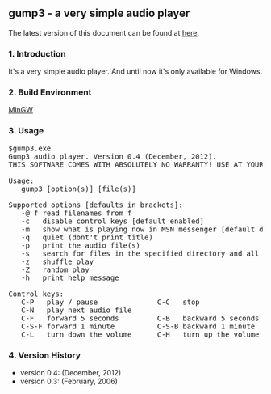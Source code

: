 ## gump3 - a very simple audio player ##

The latest version of this document can be found at [here](https://github.com/cctags/gump3/blob/master/README.md).

### 1. Introduction ###

It's a very simple audio player. And until now it's only available for Windows.

### 2. Build Environment ###

[MinGW](http://mingw.org/)

### 3. Usage ###

<pre>
$gump3.exe
Gump3 audio player. Version 0.4 (December, 2012).
THIS SOFTWARE COMES WITH ABSOLUTELY NO WARRANTY! USE AT YOUR OWN RISK!

Usage:
   gump3 [option(s)] [file(s)]

Supported options [defaults in brackets]:
   -@ f read filenames from f
   -c   disable control keys [default enabled]
   -m   show what is playing now in MSN messenger [default disabled]
   -q   quiet (dont't print title)
   -p   print the audio file(s)
   -s   search for files in the specified directory and all sub-directories
   -z   shuffle play
   -Z   random play
   -h   print help message

Control keys:
   C-P   play / pause              C-C   stop
   C-N   play next audio file
   C-F   forward 5 seconds         C-B   backward 5 seconds
   C-S-F forward 1 minute          C-S-B backward 1 minute
   C-L   turn down the volume      C-H   turn up the volume
</pre>

### 4. Version History ###

* version 0.4: (December, 2012)
* version 0.3: (February, 2006)
